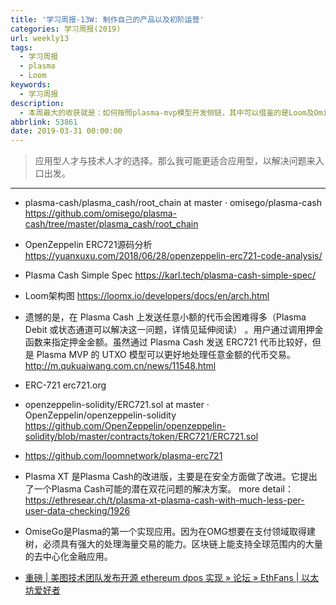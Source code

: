 ```yaml
---
title: '学习周报-13W: 制作自己的产品以及初阶运营'
categories: 学习周报(2019)
url: weekly13
tags:
  - 学习周报
  - plasma
  - Loom
keywords:
  - 学习周报
description:
  - 本周最大的收获就是：如何按照plasma-mvp模型开发侧链，其中可以借鉴的是Loom及OmiseGo的技术方案。HackDApp愿与你分享！
abbrlink: 53861
date: 2019-03-31 00:00:00
---
```


> 应用型人才与技术人才的选择。那么我可能更适合应用型，以解决问题来入口出发。

----

- plasma-cash/plasma_cash/root_chain at master · omisego/plasma-cash
  https://github.com/omisego/plasma-cash/tree/master/plasma_cash/root_chain
- OpenZeppelin ERC721源码分析
  https://yuanxuxu.com/2018/06/28/openzeppelin-erc721-code-analysis/
- Plasma Cash Simple Spec
  https://karl.tech/plasma-cash-simple-spec/
- Loom架构图
  https://loomx.io/developers/docs/en/arch.html
- 遗憾的是，在 Plasma Cash 上发送任意小额的代币会困难得多（Plasma Debit 或状态通道可以解决这一问题，详情见延伸阅读） 。用户通过调用押金函数来指定押金金额。虽然通过 Plasma Cash 发送 ERC721 代币比较好，但是 Plasma MVP 的 UTXO 模型可以更好地处理任意金额的代币交易。
  http://m.qukuaiwang.com.cn/news/11548.html
- ERC-721
  erc721.org
- openzeppelin-solidity/ERC721.sol at master · OpenZeppelin/openzeppelin-solidity
  https://github.com/OpenZeppelin/openzeppelin-solidity/blob/master/contracts/token/ERC721/ERC721.sol
- https://github.com/loomnetwork/plasma-erc721

- Plasma XT  是Plasma Cash的改进版，主要是在安全方面做了改进。它提出了一个Plasma Cash可能的潜在双花问题的解决方案。 more detail： https://ethresear.ch/t/plasma-xt-plasma-cash-with-much-less-per-user-data-checking/1926

- OmiseGo是Plasma的第一个实现应用。因为在OMG想要在支付领域取得建树，必须具有强大的处理海量交易的能力。区块链上能支持全球范围内的大量的去中心化金融应用。
- [重磅 | 美图技术团队发布开源 ethereum dpos 实现 » 论坛 » EthFans | 以太坊爱好者](https://ethfans.org/topics/1938)
